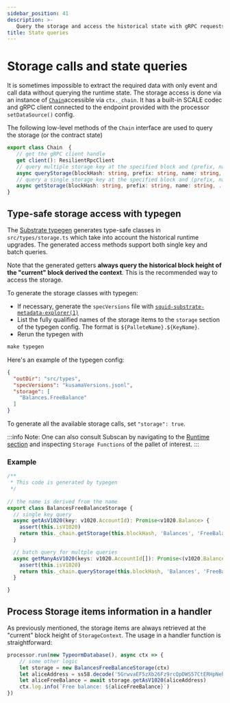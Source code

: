 ```yaml
---
sidebar_position: 41
description: >-
   Query the storage and access the historical state with gRPC requests to the node
title: State queries
---
```


# Storage calls and state queries

It is sometimes impossible to extract the required data with only event and call data without querying the runtime state.
The storage access is done via an instance of [`Chain`](https://github.com/subsquid/squid/blob/master/substrate-processor/src/chain.ts)accessible via `ctx._chain`. It has a built-in SCALE codec and gRPC client connected to the endpoint provided with the processor `setDataSource()` config. 

The following low-level methods of the `Chain` interface are used to query the storage (or the contract state)
```ts
export class Chain  {
   // get the gRPC client handle
   get client(): ResilientRpcClient
   // query multiple storage key at the specified block and (prefix, name). 
   async queryStorage(blockHash: string, prefix: string, name: string, keyList: any[][])
   // query a single storage key at the specified block and (prefix, name)
   async getStorage(blockHash: string, prefix: string, name: string, ...keys: any[])
}
```

## Type-safe storage access with typegen

The [Substrate typegen](/develop-a-squid/typegen) generates type-safe classes in `src/types/storage.ts` which take into account the historical runtime upgrades. The generated access methods support both single key and batch queries. 

Note that the generated getters **always query the historical block height of the "current" block derived the context**. This is the recommended way to access the storage.

To generate the storage classes with typegen:

* If necessary, generate the `specVersions` file with [`squid-substrate-metadata-explorer(1)`](https://github.com/subsquid/squid/tree/master/substrate-metadata-explorer)
* List the fully qualified names of the storage items to the `storage` section of the typegen config. The format is `${PalleteName}.${KeyName}`.
* Rerun the typegen with

```ts
make typegen
```

Here's an example of the typegen config:

```json
{
  "outDir": "src/types",
  "specVersions": "kusamaVersions.jsonl", 
  "storage": [
    "Balances.FreeBalance" 
  ]
}
```

To generate all the available storage calls, set `"storage": true`.

:::info
Note: One can also consult Subscan by navigating to the [Runtime section](https://kusama.subscan.io/runtime) and inspecting `Storage Functions` of the pallet of interest.
:::

### Example 

```typescript
/**
 * This code is generated by typegen
 */
 
// the name is derived from the name
export class BalancesFreeBalanceStorage {
  // single key query
  async getAsV1020(key: v1020.AccountId): Promise<v1020.Balance> {
    assert(this.isV1020)
    return this._chain.getStorage(this.blockHash, 'Balances', 'FreeBalance', key)
  }

  // batch query for multple queries
  async getManyAsV1020(keys: v1020.AccountId[]): Promise<(v1020.Balance)[]> {
    assert(this.isV1020)
    return this._chain.queryStorage(this.blockHash, 'Balances', 'FreeBalance', keys.map(k => [k]))
  }

}
```

## Process Storage items information in a handler

As previously mentioned, the storage items are always retrieved at the "current" block height of `StorageContext`. The usage in a handler function is straightforward:

```typescript
processor.run(new TypeormDatabase(), async ctx => {
    // some other logic
    let storage = new BalancesFreeBalanceStorage(ctx)
    let aliceAddress = ss58.decode('5GrwvaEF5zXb26Fz9rcQpDWS57CtERHpNehXCPcNoHGKutQY').bytes
    let aliceFreeBalance = await storage.getAsV1020(aliceAddress)
    ctx.log.info(`Free balance: ${aliceFreeBalance}`)
})
```
